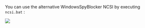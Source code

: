 You can use the alternative WindowsSpyBlocker NCSI by executing `ncsi.bat` :

![](../../../../wiki/img/ncsi/menu-20160527.png)

